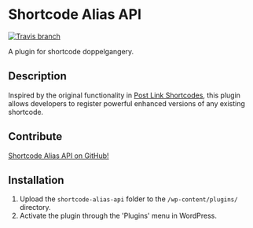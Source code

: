 # Shortcode Alias API

[![Travis branch](https://img.shields.io/travis/aaemnnosttv/shortcode-alias-api/master.svg?maxAge=2592000)](https://github.com/aaemnnosttv/shortcode-alias-api)

A plugin for shortcode doppelgangery.

## Description

Inspired by the original functionality in [Post Link Shortcodes](https://aaemnnost.tv/2013/10/04/aliases-post-link-shortcodes-0-3/), this plugin allows developers to register powerful enhanced versions of any existing shortcode.

## Contribute

[Shortcode Alias API on GitHub!](https://github.com/aaemnnosttv/shortcode-alias-api)



## Installation ##

1. Upload the `shortcode-alias-api` folder to the `/wp-content/plugins/` directory.
1. Activate the plugin through the 'Plugins' menu in WordPress.
